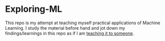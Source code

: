 # Exploring-ML
This repo is my attempt at teaching myself practical applications of Machine Learning.
I study the material before hand and jot down my findings/learnings in this repo as if I am [teaching it to someone](https://fs.blog/feynman-technique/).
